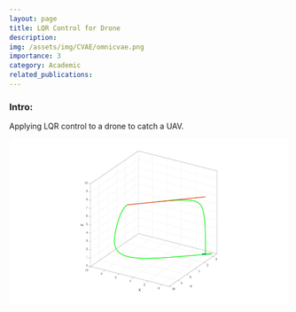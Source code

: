 ```yaml
---
layout: page
title: LQR Control for Drone
description: 
img: /assets/img/CVAE/omnicvae.png
importance: 3
category: Academic
related_publications: 
---
```


### Intro:
Applying LQR control to a drone to catch a UAV.

<center>
<img src="/assets/img/lqr/catch.jpg" height="300px">
</center>